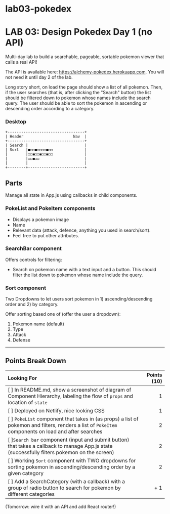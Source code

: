 # lab03-pokedex
LAB 03: Design Pokedex Day 1 (no API)
===

Multi-day lab to build a searchable, pageable, sortable pokemon viewer that calls a real API!

The API is available here: https://alchemy-pokedex.herokuapp.com. You will not need it until day 2 of the lab. 

Long story short, on load the page should show a list of all pokemon. Then, if the user searches (that is, after clicking the "Search" button) the list should be filtered down to pokemon whose names include the search query. The user should be able to sort the pokemon in ascending or descending order according to a category.

### Desktop

```
+----------------------------------+
| Header                      Nav  |
+----------------------------------+
| Search |                         |
| Sort   |◼️◻️◻️◼️◻️◻️◻️◻️◼️◻️◻️              |
|        |◻️◻️◼️◻️◻️◼️◻️◻️◼️◻️◻️              |
|        |◻️◻️◼️◻️◻️                    |
|        |                         |
+--------+-------------------------+
```

## Parts

Manage all state in App.js using callbacks in child components.

### PokeList and PokeItem components

* Displays a pokemon image
* Name
* Relevant data (attack, defence, anything you used in search/sort). 
* Feel free to put other attributes.

### SearchBar component

Offers controls for filtering:

* Search on pokemon name with a text input and a button. This should filter the list down to pokemon whose name include the query.

### Sort component

Two Dropdowns to let users sort pokemon in 1) ascending/descending order and 2) by category.

Offer sorting based one of (offer the user a dropdown):

1. Pokemon name (default)
1. Type
1. Attack
1. Defense

---

## Points Break Down

Looking For | Points (10)
:--|--:
[ ] In README.md, show a screenshot of diagram of Component Hierarchy, labeling the flow of `props` and location of `state` | 1
[ ] Deployed on Netlify, nice looking CSS | 1
[ ] `PokeList` component that takes in (as props) a list of pokemon and filters, renders a list of `PokeItem` components on load and after searches | 2
[ ]`Search bar` component (input and submit button) that takes a callback to manage App.js state (successfully filters pokemon on the screen) | 2
[ ] Working `Sort` component with TWO dropdowns for sorting pokemon in ascending/descending order by a given category | 2
[ ] Add a SearchCategory (with a callback) with a group of radio button to search for pokemon by different categories | + 1

(Tomorrow: wire it with an API and add React router!)

